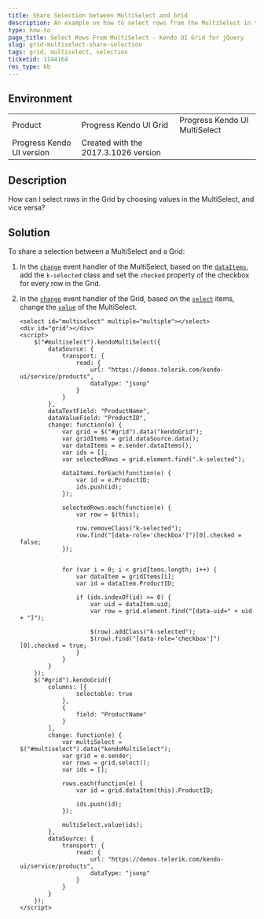 ```yaml
---
title: Share Selection between MultiSelect and Grid
description: An example on how to select rows from the MultiSelect in the Kendo UI Grid and choose values by selecting Grid rows in the MultiSelect.
type: how-to
page_title: Select Rows From MultiSelect - Kendo UI Grid for jQuery
slug: grid-multiselect-share-selection
tags: grid, multiselect, selection
ticketid: 1144164
res_type: kb
---
```


## Environment
<table>
 <tr>
  <td>Product</td>
  <td>Progress Kendo UI Grid</td>
  <td>Progress Kendo UI MultiSelect</td>
 </tr>
 <tr>
  <td>Progress Kendo UI version</td>
  <td>Created with the 2017.3.1026 version</td>
 </tr>
</table>

## Description

How can I select rows in the Grid by choosing values in the MultiSelect, and vice versa?

## Solution

To share a selection between a MultiSelect and a Grid:

1. In the [`change`](https://docs.telerik.com/kendo-ui/api/javascript/ui/multiselect/events/change) event handler of the MultiSelect, based on the [`dataItems`](https://docs.telerik.com/kendo-ui/api/javascript/ui/multiselect/methods/dataitems), add the `k-selected` class and set the `checked` property of the checkbox for every row in the Grid.
1. In the [`change`](https://docs.telerik.com/kendo-ui/api/javascript/ui/grid/events/change) event handler of the Grid, based on the [`select`](https://docs.telerik.com/kendo-ui/api/javascript/ui/grid/methods/select) items, change the [`value`](https://docs.telerik.com/kendo-ui/api/javascript/ui/multiselect/methods/value) of the MultiSelect.

    ```dojo
    <select id="multiselect" multiple="multiple"></select>
    <div id="grid"></div>
    <script>
        $("#multiselect").kendoMultiSelect({
            dataSource: {
                transport: {
                    read: {
                        url: "https://demos.telerik.com/kendo-ui/service/products",
                        dataType: "jsonp"
                    }
                }
            },
            dataTextField: "ProductName",
            dataValueField: "ProductID",
            change: function(e) {
                var grid = $("#grid").data("kendoGrid");
                var gridItems = grid.dataSource.data();
                var dataItems = e.sender.dataItems();
                var ids = [];
                var selectedRows = grid.element.find(".k-selected");

                dataItems.forEach(function(e) {
                    var id = e.ProductID;
                    ids.push(id);
                });

                selectedRows.each(function(e) {
                    var row = $(this);

                    row.removeClass("k-selected");
                    row.find("[data-role='checkbox']")[0].checked = false;
                });


                for (var i = 0; i < gridItems.length; i++) {
                    var dataItem = gridItems[i];
                    var id = dataItem.ProductID;

                    if (ids.indexOf(id) >= 0) {
                        var uid = dataItem.uid;
                        var row = grid.element.find("[data-uid=" + uid + "]");

                        $(row).addClass("k-selected");
                        $(row).find("[data-role='checkbox']")[0].checked = true;
                    }
                }
            }
        });
        $("#grid").kendoGrid({
            columns: [{
                    selectable: true
                },
                {
                    field: "ProductName"
                }
            ],
            change: function(e) {
                var multiSelect = $("#multiselect").data("kendoMultiSelect");
                var grid = e.sender;
                var rows = grid.select();
                var ids = [];

                rows.each(function(e) {
                    var id = grid.dataItem(this).ProductID;

                    ids.push(id);
                });

                multiSelect.value(ids);
            },
            dataSource: {
                transport: {
                    read: {
                        url: "https://demos.telerik.com/kendo-ui/service/products",
                        dataType: "jsonp"
                    }
                }
            }
        });
    </script>
    ```
